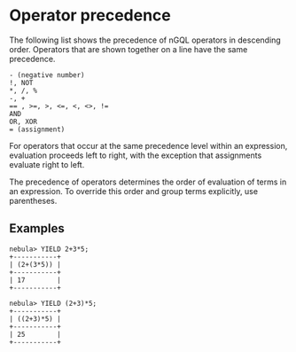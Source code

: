# Operator precedence

The following list shows the precedence of nGQL operators in descending order. Operators that are shown together on a line have the same precedence.

```ngql
- (negative number)
!, NOT
*, /, %
-, +
== , >=, >, <=, <, <>, !=
AND
OR, XOR
= (assignment)
```

For operators that occur at the same precedence level within an expression, evaluation proceeds left to right, with the exception that assignments evaluate right to left.

The precedence of operators determines the order of evaluation of terms in an expression. To override this order and group terms explicitly, use parentheses.

## Examples

```ngql
nebula> YIELD 2+3*5;
+-----------+
| (2+(3*5)) |
+-----------+
| 17        |
+-----------+

nebula> YIELD (2+3)*5;
+-----------+
| ((2+3)*5) |
+-----------+
| 25        |
+-----------+
```
